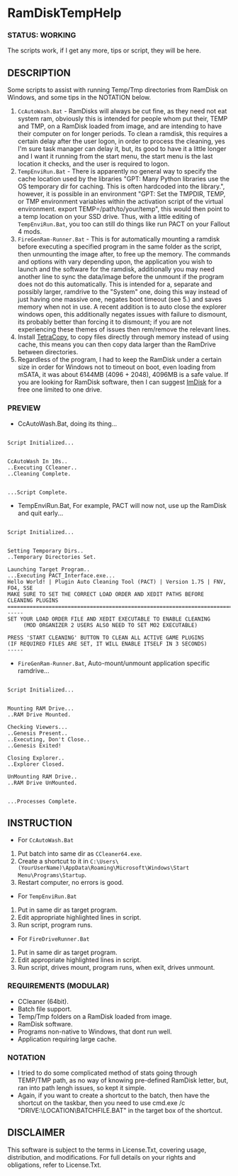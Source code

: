 # RamDiskTempHelp

### STATUS: WORKING
The scripts work, if I get any more, tips or script, they will be here.

## DESCRIPTION
Some scripts to assist with running Temp/Tmp directories from RamDisk on Windows, and some tips in the NOTATION below. 
1. `CcAutoWash.Bat` - RamDisks will always be cut fine, as they need not eat system ram, obviously this is intended for people whom put their, TEMP and TMP, on a RamDisk loaded from image, and are intending to have their computer on for longer periods. To clean a ramdisk, this requires a certain delay after the user logon, in order to process the cleaning, yes I'm sure task manager can delay it, but, its good to have it a little longer and I want it running from the start menu, the start menu is the last location it checks, and the user is required to logon.
2. `TempEnviRun.Bat` - There is apparently no general way to specify the cache location used by the libraries "GPT: Many Python libraries use the OS temporary dir for caching. This is often hardcoded into the library.", however, it is possible in an environment "GPT:  Set the TMPDIR, TEMP, or TMP environment variables within the activation script of the virtual environment. export TEMP=/path/to/your/temp", this would then point to a temp location on your SSD drive. Thus, with a little editing of `TempEnviRun.Bat`, you too can still do things like run PACT on your Fallout 4 mods.
3. `FireGenRam-Runner.Bat` - This is for automatically mounting a ramdisk before executing a specified program in the same folder as the script, then unmounting the image after, to free up the memory. The commands and options with vary depending upon, the application you wish to launch and the software for the ramdisk, additionally you may need another line to sync the data/image before the unmount if the program does not do this automatically. This is intended for a, separate and possibly larger, ramdrive to the "System" one, doing this way instead of just having one massive one, negates boot timeout (see 5.) and saves memory when not in use. A recent addition is to auto close the explorer windows open, this additionally negates issues with failure to dismount, its probably better than forcing it to dismount; if you are not experiencing these themes of issues then rem/remove the relevant lines. 
4. Install [TetraCopy](https://www.codesector.com/teracopy), to copy files directly through memory instead of using cache, this means you can then copy data larger than the RamDrive between directories.
5. Regardless of the program, I had to keep the RamDisk under a certain size in order for Windows not to timeout on boot, even loading from mSATA, it was about 6144MB (4096 + 2048), 4096MB is a safe value. If you are looking for RamDisk software, then I can suggest [ImDisk](https://github.com/LTRData/ImDisk) for a free one limited to one drive.

### PREVIEW
- CcAutoWash.Bat, doing its thing...
```

Script Initialized...


CcAutoWash In 10s..
..Executing CCleaner..
..Cleaning Complete.


...Script Complete.

```
- TempEnviRun.Bat, For example, PACT will now not, use up the RamDisk and quit early...
```

Script Initialized...


Setting Temporary Dirs..
..Temporary Directories Set.

Launching Target Program..
...Executing PACT_Interface.exe...
Hello World! | Plugin Auto Cleaning Tool (PACT) | Version 1.75 | FNV, FO4, SSE
MAKE SURE TO SET THE CORRECT LOAD ORDER AND XEDIT PATHS BEFORE CLEANING PLUGINS
===============================================================================
-----
SET YOUR LOAD ORDER FILE AND XEDIT EXECUTABLE TO ENABLE CLEANING
     (MOD ORGANIZER 2 USERS ALSO NEED TO SET MO2 EXECUTABLE)

PRESS 'START CLEANING' BUTTON TO CLEAN ALL ACTIVE GAME PLUGINS
(IF REQUIRED FILES ARE SET, IT WILL ENABLE ITSELF IN 3 SECONDS)
-----
```
- `FireGenRam-Runner.Bat`, Auto-mount/unmount application specific ramdrive...
```

Script Initialized...


Mounting RAM Drive...
..RAM Drive Mounted.

Checking Viewers...
..Genesis Present..
..Executing, Don't Close..
..Genesis Exited!

Closing Explorer..
..Explorer Closed.

UnMounting RAM Drive..
..RAM Drive UnMounted.


...Processes Complete.

```

## INSTRUCTION
- For `CcAutoWash.Bat`
1. Put batch into same dir as `CCleaner64.exe`.
2. Create a shortcut to it in `C:\Users\(YourUserName)\AppData\Roaming\Microsoft\Windows\Start Menu\Programs\Startup`.
3. Restart computer, no errors is good.
- For `TempEnviRun.Bat`
1. Put in same dir as target program.
2. Edit appropriate highlighted lines in script.
3. Run script, program runs.
- For `FireDriveRunner.Bat`
1. Put in same dir as target program.
2. Edit appropriate highlighted lines in script.
3. Run script, drives mount, program runs, when exit, drives unmount.

### REQUIREMENTS (MODULAR)
- CCleaner (64bit).
- Batch file support.
- Temp/Tmp folders on a RamDisk loaded from image.
- RamDisk software.
- Programs non-native to Windows, that dont run well.
- Application requiring large cache.

### NOTATION
- I tried to do some complicated method of stats going through TEMP/TMP path, as no way of knowing pre-defined RamDisk letter, but, ran into path lengh issues, so kept it simple.
- Again, if you want to create a shortcut to the batch, then have the shortcut on the taskbar, then you need to use cmd.exe /c "DRIVE:\LOCATION\BATCHFILE.BAT" in the target box of the shortcut.
  
## DISCLAIMER
This software is subject to the terms in License.Txt, covering usage, distribution, and modifications. For full details on your rights and obligations, refer to License.Txt.
